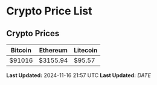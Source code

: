 # Crypto Price List

## Crypto Prices
| Bitcoin | Ethereum | Litecoin |
| ------- | -------- | -------- |
| $91016 | $3155.94 | $95.57 |
**Last Updated:** 2024-11-16 21:57 UTC
**Last Updated:** $DATE$
